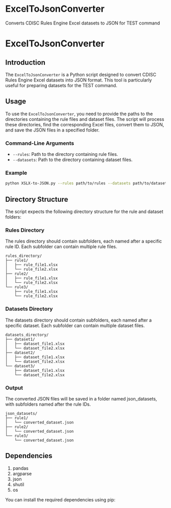 # ExcelToJsonConverter
Converts CDISC Rules Engine Excel datasets to JSON for TEST command
# ExcelToJsonConverter

## Introduction
The `ExcelToJsonConverter` is a Python script designed to convert CDISC Rules Engine Excel datasets into JSON format. This tool is particularly useful for preparing datasets for the TEST command.

## Usage
To use the `ExcelToJsonConverter`, you need to provide the paths to the directories containing the rule files and dataset files. The script will process these directories, find the corresponding Excel files, convert them to JSON, and save the JSON files in a specified folder.

### Command-Line Arguments
- `--rules`: Path to the directory containing rule files.
- `--datasets`: Path to the directory containing dataset files.

### Example
```sh
python XSLX-to-JSON.py --rules path/to/rules --datasets path/to/datasets
```
## Directory Structure
The script expects the following directory structure for the rule and dataset folders:

### Rules Directory
The rules directory should contain subfolders, each named after a specific rule ID. Each subfolder can contain multiple rule files.

```
rules_directory/
├── rule1/
│   ├── rule_file1.xlsx
│   └── rule_file2.xlsx
├── rule2/
│   ├── rule_file1.xlsx
│   └── rule_file2.xlsx
└── rule3/
    ├── rule_file1.xlsx
    └── rule_file2.xlsx

```

### Datasets Directory
The datasets directory should contain subfolders, each named after a specific dataset. Each subfolder can contain multiple dataset files.

```
datasets_directory/
├── dataset1/
│   ├── dataset_file1.xlsx
│   └── dataset_file2.xlsx
├── dataset2/
│   ├── dataset_file1.xlsx
│   └── dataset_file2.xlsx
└── dataset3/
    ├── dataset_file1.xlsx
    └── dataset_file2.xlsx

```
### Output
The converted JSON files will be saved in a folder named json_datasets, with subfolders named after the rule IDs.

```
json_datasets/
├── rule1/
│   └── converted_dataset.json
├── rule2/
│   └── converted_dataset.json
└── rule3/
    └── converted_dataset.json

```

## Dependencies
1. pandas
2. argparse
3. json
4. shutil
5. os

You can install the required dependencies using pip: